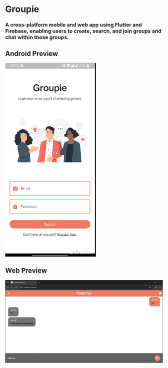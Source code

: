 # Groupie
### A cross-platform mobile and web app using Flutter and Firebase, enabling users to create, search, and join groups and chat within those groups.

## Android Preview
[![Watch the video](https://github.com/devansh-akruvala/chat_app_flutter/blob/master/screen_shot/thumbnail_mobile.png)](https://github.com/devansh-akruvala/chat_app_flutter/assets/61865437/27110d85-b161-4299-aea5-de688681f440)






## Web Preview

[![Watch the video](https://github.com/devansh-akruvala/chat_app_flutter/blob/master/screen_shot/thumbnail_web.png)](https://github.com/devansh-akruvala/chat_app_flutter/assets/61865437/1277c5af-b7df-4e4e-99c9-e0b40d32e06f
)
